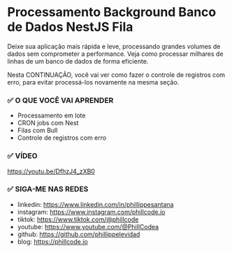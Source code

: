 # Processamento Background Banco de Dados NestJS Fila

Deixe sua aplicação mais rápida e leve, processando grandes volumes de dados sem comprometer a performance. Veja como processar milhares de linhas de um banco de dados de forma eficiente.

Nesta CONTINUAÇÃO, você vai ver como fazer o controle de registros com erro, para evitar processá-los novamente na mesma seção.

### ✅ O QUE VOCÊ VAI APRENDER

- Processamento em lote
- CRON jobs com Nest
- Filas com Bull
- Controle de registros com erro

### ✅ VÍDEO

https://youtu.be/DfhzJ4_zXB0

### ✅ SIGA-ME NAS REDES

- linkedin: https://www.linkedin.com/in/phillippesantana
- instagram: https://www.instagram.com/phillcode.io
- tiktok: https://www.tiktok.com/@phillcode
- youtube: https://www.youtube.com/@PhillCodea
- github: https://github.com/phillippelevidad
- blog: https://phillcode.io

